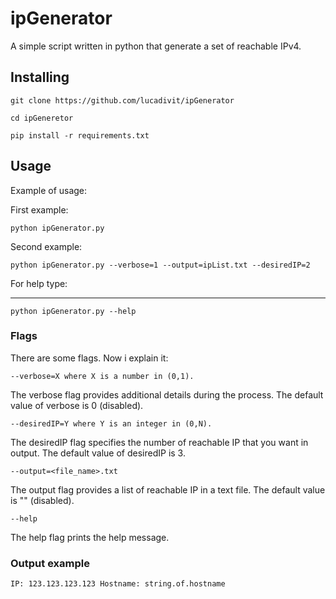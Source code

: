 # ipGenerator

A simple script written in python that generate a set of reachable IPv4.

## Installing

```
git clone https://github.com/lucadivit/ipGenerator

cd ipGeneretor

pip install -r requirements.txt
```

## Usage

Example of usage:

First example:

```
python ipGenerator.py
```

Second example:
```
python ipGenerator.py --verbose=1 --output=ipList.txt --desiredIP=2
```

For help type:
_____________

```
python ipGenerator.py --help
```

### Flags

There are some flags. Now i explain it:

```
--verbose=X where X is a number in (0,1).
```

The verbose flag provides additional details during the process.
The default value of verbose is 0 (disabled).

```
--desiredIP=Y where Y is an integer in (0,N).
```

The desiredIP flag specifies the number of reachable IP that you want in output.
The default value of desiredIP is 3.

```
--output=<file_name>.txt 
```

The output flag provides a list of reachable IP in a text file.
The default value is "" (disabled).

```
--help 
```

The help flag prints the help message.

### Output example

```
IP: 123.123.123.123 Hostname: string.of.hostname
```
